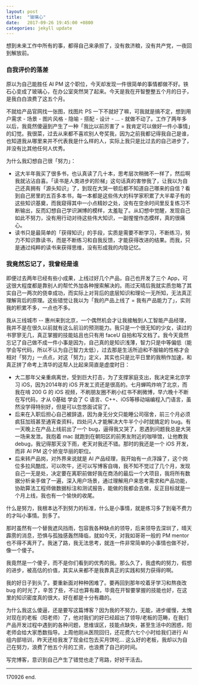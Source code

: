 ```yaml
---
layout: post
title:  "玻璃心"
date:   2017-09-26 19:45:00 +0800
categories: jekyll update
---
```


想到未来工作中所有的事，都得自己来承担了，没有救济粮，没有共产党，一夜回到解放前。

### 自我评价的落差

原以为自己能胜任 AI PM 这个职位，今天却发现一件很简单的事情都做不好。铁石心变成了玻璃心，在办公室突然哭了起来。今天是我在开智整整五个月的日子，是我白白浪费了这五个月。

不就给产品官网找一张图，找图片 PS 一下不就好了嘛，可我就是搞不定，想到用户需求 - 场景 - 图片风格 - 隐喻 - 搭配 - 设计 - ... - 就做不动了。工作了两年多以后，我竟然傻逼到产生了一种「我比以前厉害了 = 我肯定可以做好一件小事情」的幻觉。我很菜，过去从来都不喜欢别人夸奖我，因为之前我都记得我自己是谁，也知道我从哪里来并不代表我是什么样的人，实际上我只是比过去的自己进步了，并没有比其他任何人优秀。


为什么我幻想自己很「努力」：

- 这大半年我买了很多书，也认真读了几十本，思考层次稍微不一样了，然后啊我就沾沾自喜。「读书是人类进步的阶梯」这句话真的害惨我了，让我以为自己还真拥有「源头知识」了，到现在大哭一顿后都不知道自己哪来的自信？看到自己房里的五百多本书，每一本都是这些伟大的科学家积累了大半辈子有的这些知识基奠，而我窥得其中一小点精妙之处，没有在空余时间里反复练习不断输出，反而幻想自己学识渊博的模样，太羞耻了。从幻想中觉醒，发现自己如此不努力，没有用行动对待这些伟大知识，一副惺惺作态模样，真的很痛心。
- 读书只是最简单的「获得知识」的手段，实质是需要不断学习，不断练习，努力不知识靠读书，而是不断练习和自我反馈，才能获得改进的结果。而我，只是通过纯粹的读书来获得思维，没有形成我的内隐记忆。



### 我竟然忘记了，我曾经是谁

即便过去两年已经有些小成果，上线过好几个产品，自己也开发了三个 App，可这很大程度都是靠别人的帮忙外加各种搜索解决的。雨过天晴后我就实质忽略了其实自己一两次的侥幸成功，而实际上对背后的底层知识和理论一无所知，无法真正理解背后的原理。这些错觉让我以为「我的产品上线了 = 我有产品能力了」，实则我的积累不多，一点也不多。


我从三线城市 -- 惠州来到北京，一个偶然机会才让我接触到人工智能产品经理，我并不是在很久以前就有这么前沿的预测能力。我只是一个很无知的少女，读过的书寥寥无几，真正掌握的技能姑且也只有用 faceU 自拍和写文档了。我今天竟然忘记了自己做不成一件小事是因为，自己真的是知识浅薄，智力只是中等偏低（能学会写代码，所以不认为自己智力太低），过去那是生活所迫和不服输的性格才会相对「努力」一点点，对这「努力」定义，其实也只是比平日里的我稍作加速，和真正拼了命考上清华的这帮人比起来简直是虚度时日：

- 大二那年父亲重病离世，受到巨大打击，为了支撑家庭支出，我决定来北京学习 iOS，因为2014年的 iOS 开发工资还是很高的。七月蝉鸣炸响了北京，而我在啃 200 G 的 iOS 视频，不刷朋友圈不刷小红书不刷微博，早六晚十不断在写代码，才从 0基础 学会了 C 语言、C++、iOS等移动端编程入门语言，虽然没学得特别好，但是可以忽悠面试官了。
- 后来在入职后担心自己被辞退，因为身无分文只能睡公司宿舍，前三个月必须疯狂加班甚至通宵查资料，四处问人才能解决大牛半个小时就搞定的 bug。有一天晚上在产品上线前出了一个 bug，逼得我又哭了，恩遇到问题我总是大哭一场来发泄。我抱着 mac 就跑到在朝阳区的前男友附近的咖啡馆，让他教我debug，我记得那天没下雨，老天对我还不错。那时的我还是一个 iOS 开发，而非 AI PM 这个娇宠华丽的职位。
- 后来转产品岗，对外界来说就是 AI 产品经理，我开始有一点浮躁了，这个岗位多拉风酷炫，可以吹牛，还可以写博客自嗨，我不知不觉过了几个月，发现自己一无是处，决定要在离职前做好我在商汤的最后一个大项目，我将所有数据分析亲手做了一遍，深入用户场景，通过理解用户来思考需求和产品功能，协助算法工程师做数据标注和测试报告，能做的我都会去做，反正目标就是一个月上线，我也有一个愉快的收尾。

什么是努力，我根本达不到努力的标准，什么是小事情，就是练习多了到毫不费力的才叫小事情。到多了。

那时虽然有一个替我遮风挡雨，包容我各种缺点的领导，后来领导去深圳了，晴天霹雳的消息，恐惧与孤独感轰然降临，就如今天，对我如哥哥一般的 PM mentor 也不得不离开了。我迷了路，我无法思考，就连一件非常简单的小事情也做不好，像一个傻子。

我竟然是一个傻子，而不是你们看到的优秀的我。那么久了，我虚构的努力，假想的进步，被高估的价值，其实从来都不是我靠真正的实践和努力获得的啊。

我的好日子到头了。要重新面对种种困难了。要再回到那年咬着牙学习和熬夜改 bug 的时光了，辛苦了些，不过也算有趣，毕竟在开智要掌握的技能也好，在这里的知识密度真的很大，好在都是十分有趣的。

为什么我这么傻逼，还是要写这篇博客？因为我的不努力，无能，进步缓慢，太愧对现在的老板（阳老师）了，他对我们的好已经超出了领导/老板的范畴，在我们产品开发过程中遇到的各种问题，思维误区，技能点缺失，甚至生活中的困惑，阳老师会给大家悉数指导。上周他刚从医院回归，还花费六七个小时给我们进行 AI 组内部培训，昨天还给我发了现金红包去买月饼吃... 这么好的老板，我却以为自己在努力，浪费了他五个月的工资，也浪费了自己的时间。

写完博客，意识到自己产生了错觉也走了弯路，好好干活去。


---

170926 end.




